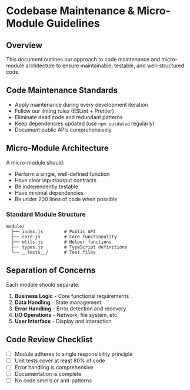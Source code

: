 # Codebase Maintenance & Micro-Module Guidelines

## Overview

This document outlines our approach to code maintenance and micro-module architecture to ensure maintainable, testable, and well-structured code.

## Code Maintenance Standards

- Apply maintenance during every development iteration
- Follow our linting rules (ESLint + Prettier)
- Eliminate dead code and redundant patterns
- Keep dependencies updated (use `npm outdated` regularly)
- Document public APIs comprehensively

## Micro-Module Architecture

A micro-module should:

- Perform a single, well-defined function
- Have clear input/output contracts
- Be independently testable
- Have minimal dependencies
- Be under 200 lines of code when possible

### Standard Module Structure

```
module/
  ├── index.js        # Public API
  ├── core.js         # Core functionality
  ├── utils.js        # Helper functions
  ├── types.js        # TypeScript definitions
  └── __tests__/      # Test files
```

## Separation of Concerns

Each module should separate:

1. **Business Logic** - Core functional requirements
2. **Data Handling** - State management
3. **Error Handling** - Error detection and recovery
4. **I/O Operations** - Network, file system, etc.
5. **User Interface** - Display and interaction

## Code Review Checklist

- [ ] Module adheres to single responsibility principle
- [ ] Unit tests cover at least 80% of code
- [ ] Error handling is comprehensive
- [ ] Documentation is complete
- [ ] No code smells or anti-patterns
